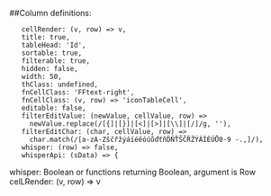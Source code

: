 


 ##Column definitions:
 ```
    cellRender: (v, row) => v,
    title: true,
    tableHead: 'Id',
    sortable: true,
    filterable: true,
    hidden: false,
    width: 50,
    thClass: undefined,
    fnCellClass: 'FFtext-right',
    fnCellClass: (v, row) => 'iconTableCell',
    editable: false,
    filterEditValue: (newValue, cellValue, row) =>
      newValue.replace(/[{]|[}]|[<]|[>]|[\\]|[/]/g, ''),
    filterEditChar: (char, cellValue, row) =>
      char.match(/[a-zA-ZščřžýáíéěóúůďťňĎŇŤŠČŘŽÝÁÍÉÚŮ0-9 -.,]/),
    whisper: (row) => false,
    whisperApi: (sData) => {
```

whisper: Boolean or functions returning Boolean, argument is Row 
celLRender: (v, row) => v
